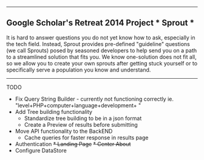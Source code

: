 ---------------------------------------------------------------
Google Scholar's Retreat 2014 Project * Sprout *
---------------------------------------------------------------
It is hard to answer questions you do not yet know how to ask, especially in the tech field. Instead, Sprout provides pre-defined "guideline" questions (we call Sprouts) posed by seasoned developers to help send you on a path to a streamlined solution that fits you. We know one-solution does not fit all, so we allow you to create your own sprouts after getting stuck yourself or to specifically serve a population you know and understand.

---------------------------------------------------------------

TODO
* Fix Query String Builder - currently not functioning correctly ie. "level+PHP+computer+language+development+ "
* Add Tree building functionality
    + Standardize tree building to be in a json format
    + Create a Preview of results before submitting
* Move API functionality to the BackEND
	+ Cache queries for faster response in results page
* Authentication
~~* Landing Page~~
~~* Center About~~
* Configure DataStore